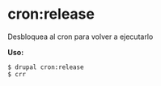 # cron:release
Desbloquea al cron para volver a ejecutarlo

**Uso:**
```
$ drupal cron:release 
$ crr  
```
